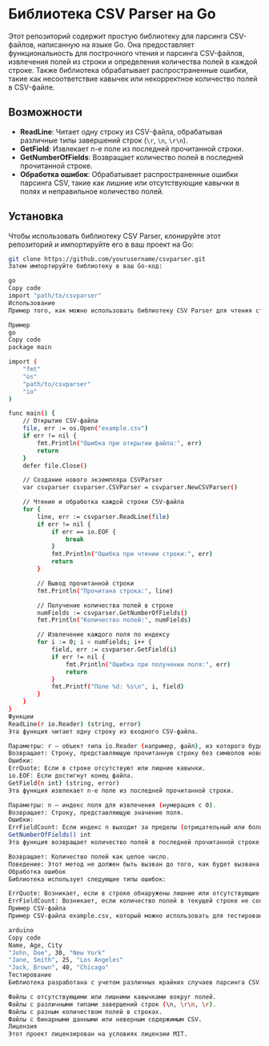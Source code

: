 # Библиотека CSV Parser на Go

Этот репозиторий содержит простую библиотеку для парсинга CSV-файлов, написанную на языке Go. Она предоставляет функциональность для построчного чтения и парсинга CSV-файлов, извлечения полей из строки и определения количества полей в каждой строке. Также библиотека обрабатывает распространенные ошибки, такие как несоответствие кавычек или некорректное количество полей в CSV-файле.

## Возможности

- **ReadLine**: Читает одну строку из CSV-файла, обрабатывая различные типы завершений строк (`\r`, `\n`, `\r\n`).
- **GetField**: Извлекает n-е поле из последней прочитанной строки.
- **GetNumberOfFields**: Возвращает количество полей в последней прочитанной строке.
- **Обработка ошибок**: Обрабатывает распространенные ошибки парсинга CSV, такие как лишние или отсутствующие кавычки в полях и неправильное количество полей.

## Установка

Чтобы использовать библиотеку CSV Parser, клонируйте этот репозиторий и импортируйте его в ваш проект на Go:

```bash
git clone https://github.com/yourusername/csvparser.git
Затем импортируйте библиотеку в ваш Go-код:

go
Copy code
import "path/to/csvparser"
Использование
Пример того, как можно использовать библиотеку CSV Parser для чтения строк из CSV-файла и обработки полей.

Пример
go
Copy code
package main

import (
	"fmt"
	"os"
	"path/to/csvparser"
	"io"
)

func main() {
	// Открытие CSV-файла
	file, err := os.Open("example.csv")
	if err != nil {
		fmt.Println("Ошибка при открытии файла:", err)
		return
	}
	defer file.Close()

	// Создание нового экземпляра CSVParser
	var csvparser csvparser.CSVParser = csvparser.NewCSVParser()

	// Чтение и обработка каждой строки CSV-файла
	for {
		line, err := csvparser.ReadLine(file)
		if err != nil {
			if err == io.EOF {
				break
			}
			fmt.Println("Ошибка при чтении строки:", err)
			return
		}

		// Вывод прочитанной строки
		fmt.Println("Прочитана строка:", line)

		// Получение количества полей в строке
		numFields := csvparser.GetNumberOfFields()
		fmt.Println("Количество полей:", numFields)

		// Извлечение каждого поля по индексу
		for i := 0; i < numFields; i++ {
			field, err := csvparser.GetField(i)
			if err != nil {
				fmt.Println("Ошибка при получении поля:", err)
				return
			}
			fmt.Printf("Поле %d: %s\n", i, field)
		}
	}
}
Функции
ReadLine(r io.Reader) (string, error)
Эта функция читает одну строку из входного CSV-файла.

Параметры: r — объект типа io.Reader (например, файл), из которого будет читаться строка.
Возвращает: Строку, представляющую прочитанную строку без символов новой строки. Если произошла ошибка (например, несоответствие кавычек), возвращается пустая строка и ошибка.
Ошибки:
ErrQuote: Если в строке отсутствуют или лишние кавычки.
io.EOF: Если достигнут конец файла.
GetField(n int) (string, error)
Эта функция извлекает n-е поле из последней прочитанной строки.

Параметры: n — индекс поля для извлечения (нумерация с 0).
Возвращает: Строку, представляющую значение поля.
Ошибки:
ErrFieldCount: Если индекс n выходит за пределы (отрицательный или больше, чем количество полей в текущей строке).
GetNumberOfFields() int
Эта функция возвращает количество полей в последней прочитанной строке.

Возвращает: Количество полей как целое число.
Поведение: Этот метод не должен быть вызван до того, как будет вызвана функция ReadLine.
Обработка ошибок
Библиотека использует следующие типы ошибок:

ErrQuote: Возникает, если в строке обнаружены лишние или отсутствующие кавычки вокруг поля.
ErrFieldCount: Возникает, если количество полей в текущей строке не соответствует ожидаемому.
Пример CSV-файла
Пример CSV-файла example.csv, который можно использовать для тестирования библиотеки:

arduino
Copy code
Name, Age, City
"John, Doe", 30, "New York"
"Jane, Smith", 25, "Los Angeles"
"Jack, Brown", 40, "Chicago"
Тестирование
Библиотека разработана с учетом различных крайних случаев парсинга CSV. Вот несколько вещей, которые стоит протестировать:

Файлы с отсутствующими или лишними кавычками вокруг полей.
Файлы с различными типами завершений строк (\n, \r\n, \r).
Файлы с разным количеством полей в строках.
Файлы с бинарными данными или неверным содержимым CSV.
Лицензия
Этот проект лицензирован на условиях лицензии MIT.